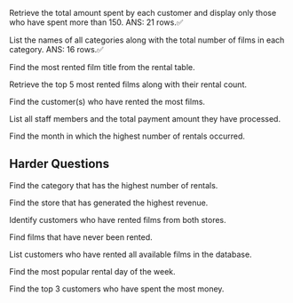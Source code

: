 Retrieve the total amount spent by each customer and display only those who have spent more than 150.
ANS: 21 rows.✅

List the names of all categories along with the total number of films in each category.
ANS: 16 rows.✅

Find the most rented film title from the rental table.

Retrieve the top 5 most rented films along with their rental count.

Find the customer(s) who have rented the most films.

List all staff members and the total payment amount they have processed.

Find the month in which the highest number of rentals occurred.

## Harder Questions

Find the category that has the highest number of rentals.

Find the store that has generated the highest revenue.

Identify customers who have rented films from both stores.

Find films that have never been rented.

List customers who have rented all available films in the database.

Find the most popular rental day of the week.

Find the top 3 customers who have spent the most money.
